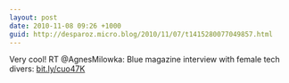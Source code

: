 ```yaml
---
layout: post
date: 2010-11-08 09:26 +1000
guid: http://desparoz.micro.blog/2010/11/07/t1415280077049857.html
---
```

Very cool! RT @AgnesMilowka: Blue magazine interview with female tech divers: [bit.ly/cuo47K](http://bit.ly/cuo47K)
